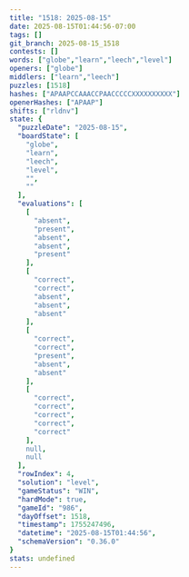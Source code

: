 ```yaml
---
title: "1518: 2025-08-15"
date: 2025-08-15T01:44:56-07:00
tags: []
git_branch: 2025-08-15_1518
contests: []
words: ["globe","learn","leech","level"]
openers: ["globe"]
middlers: ["learn","leech"]
puzzles: [1518]
hashes: ["APAAPCCAAACCPAACCCCCXXXXXXXXXX"]
openerHashes: ["APAAP"]
shifts: ["rldnv"]
state: {
  "puzzleDate": "2025-08-15",
  "boardState": [
    "globe",
    "learn",
    "leech",
    "level",
    "",
    ""
  ],
  "evaluations": [
    [
      "absent",
      "present",
      "absent",
      "absent",
      "present"
    ],
    [
      "correct",
      "correct",
      "absent",
      "absent",
      "absent"
    ],
    [
      "correct",
      "correct",
      "present",
      "absent",
      "absent"
    ],
    [
      "correct",
      "correct",
      "correct",
      "correct",
      "correct"
    ],
    null,
    null
  ],
  "rowIndex": 4,
  "solution": "level",
  "gameStatus": "WIN",
  "hardMode": true,
  "gameId": "986",
  "dayOffset": 1518,
  "timestamp": 1755247496,
  "datetime": "2025-08-15T01:44:56",
  "schemaVersion": "0.36.0"
}
stats: undefined
---
```

<!-- more -->

